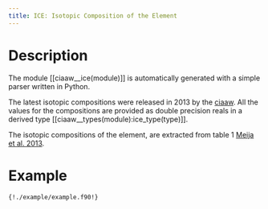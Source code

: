 ```yaml
---
title: ICE: Isotopic Composition of the Element
---
```


# Description


The module [[ciaaw__ice(module)]] is automatically generated with a simple parser written in Python.


The latest isotopic compositions were released in 2013 by the [ciaaw](https://www.ciaaw.org).
All the values for the compositions are provided as double precision reals in a derived type
[[ciaaw__types(module):ice_type(type)]].

The isotopic compositions of the element, are extracted from table 1 [Meija et al. 2013](../references.html). 


# Example

```Fortran
{!./example/example.f90!}

```
